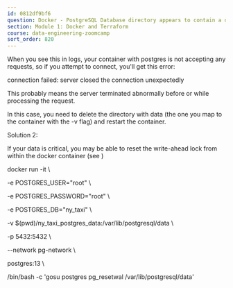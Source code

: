 ```yaml
---
id: 0812df9bf6
question: Docker - PostgreSQL Database directory appears to contain a database. Database system is shut down
section: Module 1: Docker and Terraform
course: data-engineering-zoomcamp
sort_order: 820
---
```


When you see this in logs, your container with postgres is not accepting any requests, so if you attempt to connect, you'll get this error:

connection failed: server closed the connection unexpectedly

This probably means the server terminated abnormally before or while processing the request.

In this case, you need to delete the directory with data (the one you map to the container with the -v flag) and restart the container.

Solution 2:

If your data is critical, you may be able to reset the write-ahead lock from within the docker container (see )

docker run -it \

-e POSTGRES_USER="root" \

-e POSTGRES_PASSWORD="root" \

-e POSTGRES_DB="ny_taxi" \

-v $(pwd)/ny_taxi_postgres_data:/var/lib/postgresql/data \

-p 5432:5432 \

--network pg-network \

postgres:13 \

/bin/bash -c 'gosu postgres pg_resetwal /var/lib/postgresql/data'

